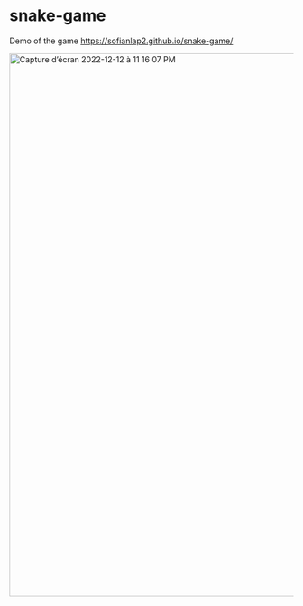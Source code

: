 # snake-game

Demo of the game https://sofianlap2.github.io/snake-game/


<img width="962" alt="Capture d’écran 2022-12-12 à 11 16 07 PM" src="https://user-images.githubusercontent.com/76880198/207166881-cd608088-490c-4e6b-bc2b-4103010c7798.png">
